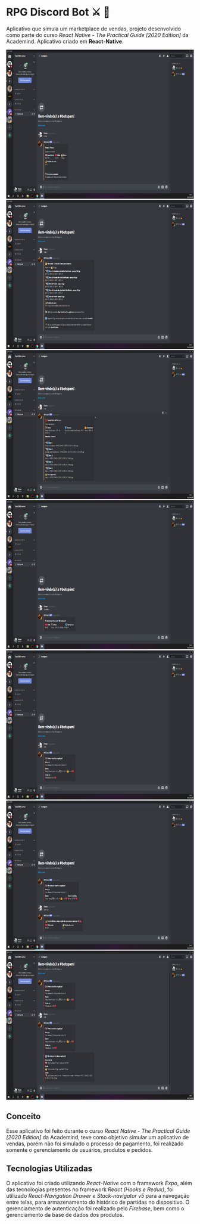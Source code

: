 # RPG Discord Bot :crossed_swords: :game_die:
Aplicativo que simula um marketplace de vendas, projeto desenvolvido como parte do curso *React Native - The Practical Guide [2020 Edition]* da Academind. Aplicativo criado em **React-Native**.

[<img src="/images/1.png" alt="imagem-rpgdiscordbot-1" height="400"/>]("https://github.com/luizfverissimo/RPGBotDiscordJS/blob/master/images/1.png") <img src="/images/2.png" alt="imagem-rpgdiscordbot-1" height="400"/> <img src="/images/3.png" alt="imagem-rpgdiscordbot-3" height="400"/> <img src="/images/4.png" alt="imagem-rpgdiscordbot-4" height="400"/> <img src="/images/5.png" alt="imagem-rpgdiscordbot-5" height="400"/> <img src="/images/6.png" alt="imagem-rpgdiscordbot-6" height="400"/> <img src="/images/7.png" alt="imagem-rpgdiscordbot-7" height="400"/> 

## Conceito
Esse aplicativo foi feito durante o curso *React Native - The Practical Guide [2020 Edition]* da Academind, teve como objetivo simular um aplicativo de vendas, porém não foi simulado o processo de pagamento, foi realizado somente o gerenciamento de usuários, produtos e pedidos.

## Tecnologias Utilizadas
O aplicativo foi criado utilizando *React-Native* com o framework *Expo*, além das tecnologias presentes no framework *React (Hooks e Redux)*, foi utilizado *React-Navigation Drawer e Stack-navigator v5*  para a navegação entre telas, para armazenamento do histórico de partidas no dispositivo. O gerenciamento de autenticação foi realizado pelo *Firebase*, bem como o gerenciamento da base de dados dos produtos.